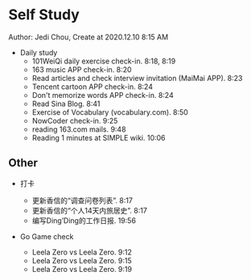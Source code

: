 # Self Study

Author: Jedi Chou, Create at 2020.12.10 8:15 AM

* Daily study
  * 101WeiQi daily exercise check-in. 8:18, 8:19
  * 163 music APP check-in. 8:20
  * Read articles and check interview invitation (MaiMai APP). 8:23
  * Tencent cartoon APP check-in. 8:24
  * Don't memorize words APP check-in. 8:24
  * Read Sina Blog. 8:41
  * Exercise of Vocabulary (vocabulary.com). 8:50
  * NowCoder check-in. 9:25
  * reading 163.com mails. 9:48
  * Reading 1 minutes at SIMPLE wiki. 10:06

## Other

* 打卡
  * 更新香信的“调查问卷列表”. 8:17
  * 更新香信的“个人14天内旅居史”. 8:17
  * 编写Ding’Ding的工作日报. 19:56

* Go Game check
  * Leela Zero vs Leela Zero. 9:12
  * Leela Zero vs Leela Zero. 9:15
  * Leela Zero vs Leela Zero. 9:19
